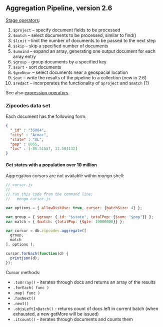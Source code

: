 ## Aggregation Pipeline, version 2.6

[Stage operators](http://docs.mongodb.org/manual/reference/operator/aggregation/):

1. `$project` – specify document fields to be processed
1. `$match` – select documents to be processed, similar to find()
1. `$limit` – limit the number of documents to be passed to the next step
1. `$skip` – skip a specified number of documents
1. `$unwind` – expand an array, generating one output document for each array entry
1. `$group` – group documents by a specified key
1. `$sort` - sort documents
1. `$geoNear` – select documents near a geospacial location
1. `$out` – write the results of the pipeline to a collection (new in 2.6)
1. `$redact` – incorporates the functionality of `$project` and `$match` (?)

See also [expression operators](http://docs.mongodb.org/manual/reference/operator/aggregation/#expression-operators).


### Zipcodes data set

Each document has the following form:

```json
{
  "_id" : "35004",
  "city" : "Acmar",
  "state" : "AL",
  "pop" : 6055,
  "loc" : [-86.51557, 33.584132]
}
```

#### Get states with a population over 10 million

Aggregation cursors are not available within *mongo* shell:

```js
// cursor.js
//
// run this code from the command line:
//   mongo cursor.js

var options = { allowDiskUse: true, cursor: {batchSize: 4} };

var group = { $group: {_id: "$state", totalPop: {$sum: "$pop"}} };
var match = { $match: {totalPop: {$gte: 10000000}} };

var cursor = db.zipcodes.aggregate([
  group,
  match
], options );

cursor.forEach(function(d) {
  printjson(d);
});
```

Cursor methods:

* `.toArray()` - iterates through docs and returns an array of the results
* `.forEach( func )`
* `.map( func )`
* `.hasNext()`
* `.next()`
* `.objsLeftInBatch()` - returns count of docs left in current batch
  (when exhausted, a new getMore will be issued)
* `.itcount()` - iterates through documents and counts them
